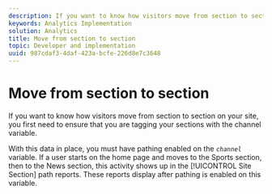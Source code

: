 ```yaml
---
description: If you want to know how visitors move from section to section on your site, you first need to ensure that you are tagging your sections with the channel variable.
keywords: Analytics Implementation
solution: Analytics
title: Move from section to section
topic: Developer and implementation
uuid: 987cdaf3-4daf-423a-bcfe-226d8e7c3648
---
```


# Move from section to section

If you want to know how visitors move from section to section on your site, you first need to ensure that you are tagging your sections with the channel variable.

With this data in place, you must have pathing enabled on the *`channel`* variable. If a user starts on the home page and moves to the Sports section, then to the News section, this activity shows up in the [!UICONTROL Site Section] path reports. These reports display after pathing is enabled on this variable.
